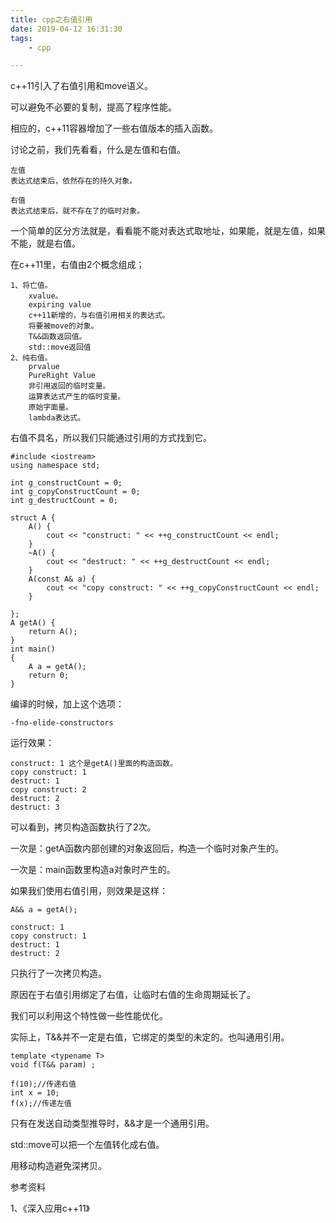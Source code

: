 ```yaml
---
title: cpp之右值引用
date: 2019-04-12 16:31:30
tags:
	- cpp

---
```




c++11引入了右值引用和move语义。

可以避免不必要的复制，提高了程序性能。

相应的，c++11容器增加了一些右值版本的插入函数。

讨论之前，我们先看看，什么是左值和右值。

```
左值
表达式结束后，依然存在的持久对象。

右值
表达式结束后，就不存在了的临时对象。
```

一个简单的区分方法就是，看看能不能对表达式取地址，如果能，就是左值，如果不能，就是右值。

在c++11里，右值由2个概念组成；

```
1、将亡值。
	xvalue。
	expiring value
	c++11新增的，与右值引用相关的表达式。
	将要被move的对象。
	T&&函数返回值。
	std::move返回值
2、纯右值。
	prvalue
	PureRight Value
	非引用返回的临时变量。
	运算表达式产生的临时变量。
	原始字面量。
	lambda表达式。
```



右值不具名，所以我们只能通过引用的方式找到它。



```
#include <iostream>
using namespace std;

int g_constructCount = 0;
int g_copyConstructCount = 0;
int g_destructCount = 0;

struct A {
    A() {
        cout << "construct: " << ++g_constructCount << endl;
    }
    ~A() {
        cout << "destruct: " << ++g_destructCount << endl;
    }
    A(const A& a) {
        cout << "copy construct: " << ++g_copyConstructCount << endl;
    }

};
A getA() {
    return A();
}
int main()
{
    A a = getA();
    return 0;
}
```

编译的时候，加上这个选项：

```
-fno-elide-constructors
```

运行效果：

```
construct: 1 这个是getA()里面的构造函数。
copy construct: 1 
destruct: 1
copy construct: 2 
destruct: 2
destruct: 3
```

可以看到，拷贝构造函数执行了2次。

一次是：getA函数内部创建的对象返回后，构造一个临时对象产生的。

一次是：main函数里构造a对象时产生的。

如果我们使用右值引用，则效果是这样：

```
A&& a = getA();
```

```
construct: 1
copy construct: 1
destruct: 1
destruct: 2
```

只执行了一次拷贝构造。

原因在于右值引用绑定了右值，让临时右值的生命周期延长了。

我们可以利用这个特性做一些性能优化。



实际上，T&&并不一定是右值，它绑定的类型的未定的。也叫通用引用。

```
template <typename T>
void f(T&& param) ;

f(10);//传递右值
int x = 10;
f(x);//传递左值
```

只有在发送自动类型推导时，&&才是一个通用引用。



std::move可以把一个左值转化成右值。



用移动构造避免深拷贝。



参考资料

1、《深入应用c++11》



